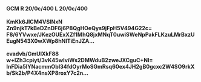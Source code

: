 #### GCM R 20/0c/400 L 20/0c/400
**KmKk6JlCM4VSINxN**<br/>**Zn9njkT7kBeDZnDF6j6P8QgHOeQys9jFpH5V494G22c=**<br/>**F8/6YVwxe/JKezOUExXZf1MhQ8jxMNqT0uwiSWeNpPakFLKzuLMrBxzUEugN543X0wXWp8hNITiEnJZA...**<br/><br/>
**evadvb/GmUlXkF88**<br/>**w+lZh3cpiyt/3vK45wlviWs2DMWduB2zweJXCguC+NI=**<br/>**InFDia5IYNacmmObl34fdOyrMoSGmRsq60ex4JH2gB0gcxc2W4SO9rkXb/Sk2b/P4X4nsXP8roxY7c2n...**